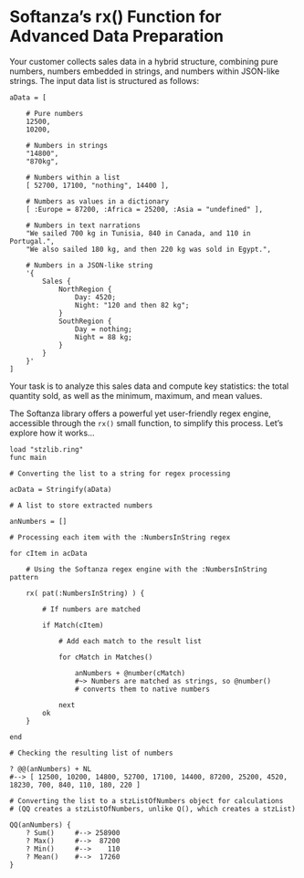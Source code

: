 # Softanza’s rx() Function for Advanced Data Preparation

Your customer collects sales data in a hybrid structure, combining pure numbers, numbers embedded in strings, and numbers within JSON-like strings. The input data list is structured as follows:

```ring
aData = [

    # Pure numbers
    12500,
    10200,

    # Numbers in strings
    "14800",
    "870kg",

    # Numbers within a list
    [ 52700, 17100, "nothing", 14400 ],

    # Numbers as values in a dictionary
    [ :Europe = 87200, :Africa = 25200, :Asia = "undefined" ],

    # Numbers in text narrations
    "We sailed 700 kg in Tunisia, 840 in Canada, and 110 in Portugal.",
    "We also sailed 180 kg, and then 220 kg was sold in Egypt.",

    # Numbers in a JSON-like string
    '{
        Sales {
            NorthRegion {
                Day: 4520;
                Night: "120 and then 82 kg";
            }
            SouthRegion {
                Day = nothing;
                Night = 88 kg;
            }
        }
    }'
]
```

Your task is to analyze this sales data and compute key statistics: the total quantity sold, as well as the minimum, maximum, and mean values.

The Softanza library offers a powerful yet user-friendly regex engine, accessible through the `rx()` small function, to simplify this process. Let’s explore how it works…

```ring
load "stzlib.ring"
func main

# Converting the list to a string for regex processing

acData = Stringify(aData)

# A list to store extracted numbers

anNumbers = []

# Processing each item with the :NumbersInString regex

for cItem in acData

    # Using the Softanza regex engine with the :NumbersInString pattern
    
    rx( pat(:NumbersInString) ) {

        # If numbers are matched
        
        if Match(cItem)

            # Add each match to the result list
            
            for cMatch in Matches()
            
                anNumbers + @number(cMatch)
                #~> Numbers are matched as strings, so @number()
                # converts them to native numbers
                
            next
        ok
    }

end

# Checking the resulting list of numbers

? @@(anNumbers) + NL
#--> [ 12500, 10200, 14800, 52700, 17100, 14400, 87200, 25200, 4520, 18230, 700, 840, 110, 180, 220 ]

# Converting the list to a stzListOfNumbers object for calculations
# (QQ creates a stzListOfNumbers, unlike Q(), which creates a stzList)

QQ(anNumbers) {
    ? Sum()     #--> 258900
    ? Max()     #-->  87200
    ? Min()     #-->    110
    ? Mean()    #-->  17260
}
```

